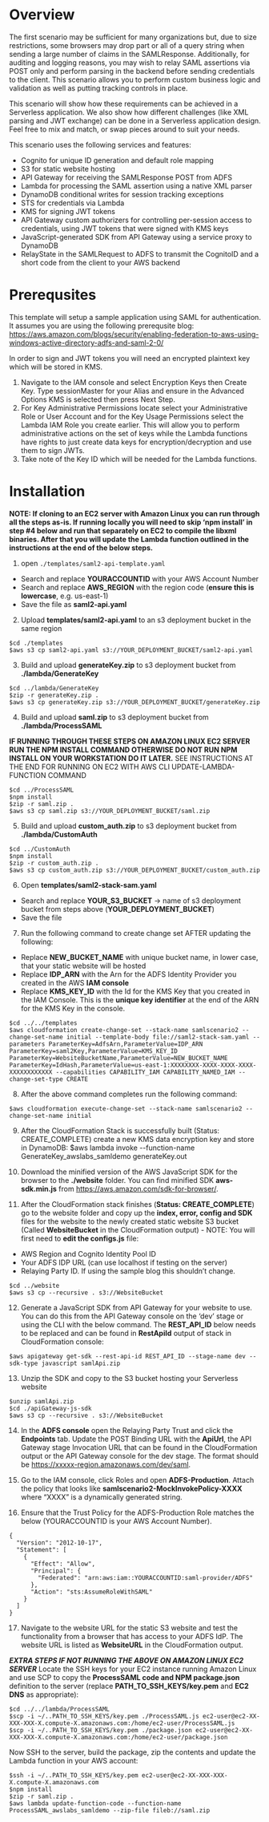 # Overview
The first scenario may be sufficient for many organizations but, due to size restrictions, some browsers may drop part or all of a query string when sending a large number of claims in the SAMLResponse. Additionally, for auditing and logging reasons, you may wish to relay SAML assertions via POST only and perform parsing in the backend before sending credentials to the client. This scenario allows you to perform custom business logic and validation as well as putting tracking controls in place. 

This scenario will show how these requirements can be achieved in a Serverless application. We also show how different challenges (like XML parsing and JWT exchange) can be done in a Serverless application design. Feel free to mix and match, or swap pieces around to suit your needs.

This scenario uses the following services and features:
- Cognito for unique ID generation and default role mapping
- S3 for static website hosting
- API Gateway for receiving the SAMLResponse POST from ADFS
- Lambda for processing the SAML assertion using a native XML parser 
- DynamoDB conditional writes for session tracking exceptions
- STS for credentials via Lambda
- KMS for signing JWT tokens
- API Gateway custom authorizers for controlling per-session access to credentials, using JWT tokens that were signed with KMS keys
- JavaScript-generated SDK from API Gateway using a service proxy to DynamoDB
- RelayState in the SAMLRequest to ADFS to transmit the CognitoID and a short code from the client to your AWS backend


# Prerequsites
This template will setup a sample application using SAML for authentication. It assumes you are using the following prerequsite blog: https://aws.amazon.com/blogs/security/enabling-federation-to-aws-using-windows-active-directory-adfs-and-saml-2-0/

In order to sign and JWT tokens you will need an encrypted plaintext key which will be stored in KMS.
 
1. Navigate to the IAM console and select Encryption Keys then Create Key. Type sessionMaster for your Alias and ensure in the Advanced Options KMS is selected then press Next Step. 
2. For Key Administrative Permissions locate select your Administrative Role or User Account and for the Key Usage Permissions select the Lambda IAM Role you create earlier. This will allow you to perform administrative actions on the set of keys while the Lambda functions have rights to just create data keys for encryption/decryption and use them to sign JWTs. 
3. Take note of the Key ID which will be needed for the Lambda functions.

# Installation

**NOTE: If cloning to an EC2 server with Amazon Linux you can run through all the steps as-is. If running locally you will need to skip ‘npm install’ in step #4 below and run that separately on EC2 to compile the libxml binaries. After that you will update the Lambda function outlined in the instructions at the end of the below steps.**

1. open `./templates/saml2-api-template.yaml`
- Search and replace **YOURACCOUNTID** with your AWS Account Number
- Search and replace **AWS_REGION** with the region code (**ensure this is lowercase**, e.g. us-east-1)
- Save the file as **saml2-api.yaml**

2. Upload **templates/saml2-api.yaml** to an s3 deployment bucket in the same region
```
$cd ./templates
$aws s3 cp saml2-api.yaml s3://YOUR_DEPLOYMENT_BUCKET/saml2-api.yaml
```
3. Build and upload **generateKey.zip** to s3 deployment bucket from **./lambda/GenerateKey**
```
$cd ../lambda/GenerateKey
$zip -r generateKey.zip .
$aws s3 cp generateKey.zip s3://YOUR_DEPLOYMENT_BUCKET/generateKey.zip
```
4. Build and upload **saml.zip** to s3 deployment bucket from **./lambda/ProcessSAML**

**IF RUNNING THROUGH THESE STEPS ON AMAZON LINUX EC2 SERVER RUN THE NPM INSTALL COMMAND OTHERWISE DO NOT RUN NPM INSTALL ON YOUR WORKSTATION DO IT LATER.** SEE INSTRUCTIONS AT THE END FOR RUNNING ON EC2 WITH AWS CLI UPDATE-LAMBDA-FUNCTION COMMAND
```
$cd ../ProcessSAML
$npm install
$zip -r saml.zip .
$aws s3 cp saml.zip s3://YOUR_DEPLOYMENT_BUCKET/saml.zip
```
5. Build and upload **custom_auth.zip** to s3 deployment bucket from **./lambda/CustomAuth**
```
$cd ../CustomAuth
$npm install
$zip -r custom_auth.zip .
$aws s3 cp custom_auth.zip s3://YOUR_DEPLOYMENT_BUCKET/custom_auth.zip
```
6. Open **templates/saml2-stack-sam.yaml**
- Search and replace **YOUR_S3_BUCKET** -> name of s3 deployment bucket from steps above (**YOUR_DEPLOYMENT_BUCKET**)
- Save the file

7. Run the following command to create change set AFTER updating the following:
- Replace **NEW_BUCKET_NAME** with unique bucket name, in lower case, that your static website will be hosted
- Replace **IDP_ARN** with the Arn for the ADFS Identity Provider you created in the AWS **IAM console**
- Replace **KMS_KEY_ID** with the Id for the KMS Key that you created in the IAM Console. This is the **unique key identifier** at the end of the ARN for the KMS Key in the console.
```
$cd ../../templates
$aws cloudformation create-change-set --stack-name samlscenario2 --change-set-name initial --template-body file://saml2-stack-sam.yaml --parameters ParameterKey=AdfsArn,ParameterValue=IDP_ARN ParameterKey=saml2Key,ParameterValue=KMS_KEY_ID ParameterKey=WebsiteBucketName,ParameterValue=NEW_BUCKET_NAME ParameterKey=IdHash,ParameterValue=us-east-1:XXXXXXXX-XXXX-XXXX-XXXX-XXXXXXXXXXXX --capabilities CAPABILITY_IAM CAPABILITY_NAMED_IAM --change-set-type CREATE
```
8. After the above command completes run the following command:
```
$aws cloudformation execute-change-set --stack-name samlscenario2 --change-set-name initial
```
9. After the CloudFormation Stack is successfully built (Status: CREATE_COMPLETE) create a new KMS data encryption key and store in DynamoDB: 
$aws lambda invoke --function-name GenerateKey_awslabs_samldemo generateKey.out

10. Download the minified version of the AWS JavaScript SDK for the browser to the **./website** folder. You can find minified SDK **aws-sdk.min.js** from https://aws.amazon.com/sdk-for-browser/.

11. After the CloudFormation stack finishes (**Status: CREATE_COMPLETE**) go to the website folder and copy up the **index, error, config and SDK** files for the website to the newly created static website S3 bucket (Called **WebsiteBucket** in the CloudFormation output) - NOTE: You will first need to **edit the configs.js** file:
- AWS Region and Cognito Identity Pool ID
- Your ADFS IDP URL (can use localhost if testing on the server)
- Relaying Party ID. If using the sample blog this shouldn’t change.
```
$cd ../website
$aws s3 cp --recursive . s3://WebsiteBucket 
```
12.  Generate a JavaScript SDK from API Gateway for your website to use. You can do this from the API Gateway console on the ‘dev’ stage or using the CLI with the below command. The **REST_API_ID** below needs to be replaced and can be found in **RestApiId** output of stack in CloudFormation console:
```
$aws apigateway get-sdk --rest-api-id REST_API_ID --stage-name dev --sdk-type javascript samlApi.zip
```
13. Unzip the SDK and copy to the S3 bucket hosting your Serverless website
```
$unzip samlApi.zip
$cd ./apiGateway-js-sdk
$aws s3 cp --recursive . s3://WebsiteBucket
```
14. In the **ADFS console** open the Relaying Party Trust and click the **Endpoints** tab. Update the POST Binding URL with the **ApiUrl**, the API Gateway stage Invocation URL that can be found in the CloudFormation output or the API Gateway console for the dev stage. The format should be https://xxxxx-region.amazonaws.com/dev/saml.

15. Go to the IAM console, click Roles and open **ADFS-Production**. Attach the policy that looks like **samlscenario2-MockInvokePolicy-XXXX** where “XXXX” is a dynamically generated string.

16. Ensure that the Trust Policy for the ADFS-Production Role matches the below (YOURACCOUNTID is your AWS Account Number).
```
{
  "Version": "2012-10-17",
  "Statement": [
    {
      "Effect": "Allow",
      "Principal": {
        "Federated": "arn:aws:iam::YOURACCOUNTID:saml-provider/ADFS"
      },
      "Action": "sts:AssumeRoleWithSAML"
    }
  ]
}
```
17. Navigate to the website URL for the static S3 website and test the functionality from a browser that has access to your ADFS IdP. The website URL is listed as **WebsiteURL** in the CloudFormation output.

***EXTRA STEPS IF NOT RUNNING THE ABOVE ON AMAZON LINUX EC2 SERVER***
Locate the SSH keys for your EC2 instance running Amazon Linux and use SCP to copy the **ProcessSAML code and NPM package.json** definition to the server (replace **PATH_TO_SSH_KEYS/key.pem** and **EC2 DNS** as appropriate):
```
$cd ../../lambda/ProcessSAML
$scp -i ~/..PATH_TO_SSH_KEYS/key.pem ./ProcessSAML.js ec2-user@ec2-XX-XXX-XXX-X.compute-X.amazonaws.com:/home/ec2-user/ProcessSAML.js
$scp -i ~/..PATH_TO_SSH_KEYS/key.pem ./package.json ec2-user@ec2-XX-XXX-XXX-X.compute-X.amazonaws.com:/home/ec2-user/package.json
```
Now SSH to the server, build the package, zip the contents and update the Lambda function in your AWS account:
```
$ssh -i ~/..PATH_TO_SSH_KEYS/key.pem ec2-user@ec2-XX-XXX-XXX-X.compute-X.amazonaws.com
$npm install
$zip -r saml.zip .
$aws lambda update-function-code --function-name ProcessSAML_awslabs_samldemo --zip-file fileb://saml.zip
```





